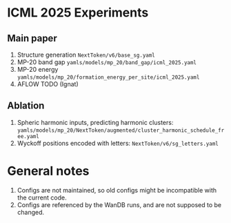 # ICML 2025 Experiments
## Main paper
1. Structure generation `NextToken/v6/base_sg.yaml`
2. MP-20 band gap `yamls/models/mp_20/band_gap/icml_2025.yaml`
3. MP-20 energy `yamls/models/mp_20/formation_energy_per_site/icml_2025.yaml`
4. AFLOW TODO (Ignat)
## Ablation
1. Spheric harmonic inputs, predicting harmonic clusters: `yamls/models/mp_20/NextToken/augmented/cluster_harmonic_schedule_free.yaml`
2. Wyckoff positions encoded with letters: `NextToken/v6/sg_letters.yaml`
# General notes
1. Configs are not maintained, so old configs might be incompatible with the current code.
2. Configs are referenced by the WanDB runs, and are not supposed to be changed.